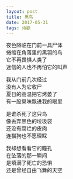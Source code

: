 ```yaml
---
layout: post
title: 黑鸟
date: 2017-05-31
tags: 诗歌
---
```


夜色降临在门前一具尸体  
蜷缩在角落里的黑羽的鸟  
它不再畏惧人类了  
迷信的人也不再怕它的叫声

我从门前几次经过  
没有人为它收尸  
夏日的高温把它烤萎了  
有一股臭味飘进我的眼里

是谁杀死了这只鸟  
像丢弃黑色的垃圾袋  
还没有腐烂的皮肉  
连猫狗也不愿理睬

我却想看看它的瞳孔  
在坠落的那一瞬间  
是填满了死亡的恐惧  
还是曾经自由飞舞的天空
